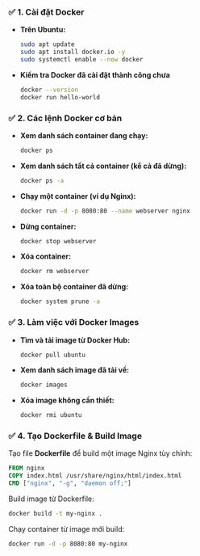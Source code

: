 ### ✅ **1. Cài đặt Docker**

- **Trên Ubuntu:**
  ```bash
  sudo apt update
  sudo apt install docker.io -y
  sudo systemctl enable --now docker
  ```
- **Kiểm tra Docker đã cài đặt thành công chưa**
  ```bash
  docker --version
  docker run hello-world
  ```

### ✅ **2. Các lệnh Docker cơ bản**

- **Xem danh sách container đang chạy:**
  ```bash
  docker ps
  ```
- **Xem danh sách tất cả container (kể cả đã dừng):**
  ```bash
  docker ps -a
  ```
- **Chạy một container (ví dụ Nginx):**
  ```bash
  docker run -d -p 8080:80 --name webserver nginx
  ```
- **Dừng container:**
  ```bash
  docker stop webserver
  ```
- **Xóa container:**
  ```bash
  docker rm webserver
  ```
- **Xóa toàn bộ container đã dừng:**
  ```bash
  docker system prune -a
  ```

### ✅ **3. Làm việc với Docker Images**

- **Tìm và tải image từ Docker Hub:**
  ```bash
  docker pull ubuntu
  ```
- **Xem danh sách image đã tải về:**
  ```bash
  docker images
  ```
- **Xóa image không cần thiết:**
  ```bash
  docker rmi ubuntu
  ```

### ✅ **4. Tạo Dockerfile & Build Image**

Tạo file **Dockerfile** để build một image Nginx tùy chỉnh:

```dockerfile
FROM nginx
COPY index.html /usr/share/nginx/html/index.html
CMD ["nginx", "-g", "daemon off;"]
```

Build image từ Dockerfile:

```bash
docker build -t my-nginx .
```

Chạy container từ image mới build:

```bash
docker run -d -p 8080:80 my-nginx
```
